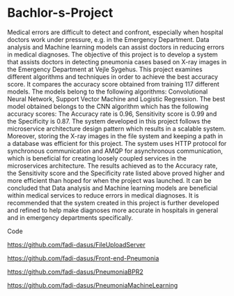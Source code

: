 # Bachlor-s-Project
Medical errors are difficult to detect and confront, especially when hospital doctors work under
pressure, e.g. in the Emergency Department. Data analysis and Machine learning models can
assist doctors in reducing errors in medical diagnoses. The objective of this project is to develop
a system that assists doctors in detecting pneumonia cases based on X-ray images in the
Emergency Department at Vejle Sygehus. This project examines different algorithms and
techniques in order to achieve the best accuracy score. It compares the accuracy score obtained
from training 117 different models. The models belong to the following algorithms: Convolutional
Neural Network, Support Vector Machine and Logistic Regression. The best model obtained
belongs to the CNN algorithm which has the following accuracy scores: The Accuracy rate is
0.96, Sensitivity score is 0.99 and the Specificity is 0.87. The system developed in this project
follows the microservice architecture design pattern which results in a scalable system. Moreover,
storing the X-ray images in the file system and keeping a path in a database was efficient for this
project. The system uses HTTP protocol for synchronous communication and AMQP for
asynchronous communication, which is beneficial for creating loosely coupled services in the
microservices architecture. The results achieved as to the Accuracy rate, the Sensitivity score
and the Specificity rate listed above proved higher and more efficient than hoped for when the
project was launched. It can be concluded that Data analysis and Machine learning models are
beneficial within medical services to reduce errors in medical diagnoses. It is recommended that
the system created in this project is further developed and refined to help make diagnoses more
accurate in hospitals in general and in emergency departments specifically.


Code

https://github.com/fadi-dasus/FileUploadServer

https://github.com/fadi-dasus/Front-end-Pneumonia

https://github.com/fadi-dasus/PneumoniaBPR2

https://github.com/fadi-dasus/PneumoniaMachineLearning
